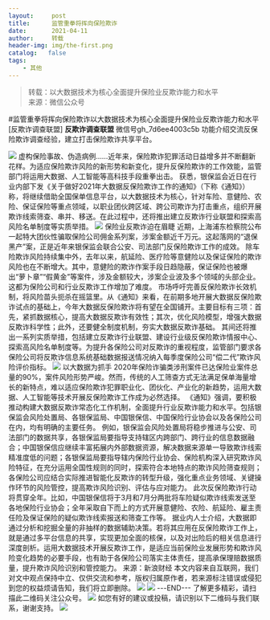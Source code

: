 ```yaml
---
layout:     post
title:      监管重拳将挥向保险欺诈
date:       2021-04-11
author:     转载
header-img: img/the-first.png
catalog:   false
tags:
    - 其他
---
```


<blockquote><p>转载：以大数据技术为核心全面提升保险业反欺诈能力和水平<br>
来源：微信公众号</p></blockquote>

#监管重拳将挥向保险欺诈以大数据技术为核心全面提升保险业反欺诈能力和水平
[反欺诈调查联盟]
**反欺诈调查联盟**
微信号gh_7d6ee4003c5b
功能介绍交流反保险欺诈调查经验，建立打击保险欺诈共享平台。

![]({{site.baseurl}}/postimg/L6usUGPiatBQxjjoOQDIQlyrIXvW09vtDkyxOSKBMzwZQuSiaePX59mk8SlNXyicKo6icqqEJGyzjF9Pib4VxzEEvBA.jpeg)
虚构保险事故、伪造病例……近年来，保险欺诈犯罪活动日益增多并不断翻新花样。为适应保险欺诈风险的新形势和新变化，提升反保险欺诈的工作效能，监管部门将运用大数据、人工智能等高科技手段重拳出击。
获悉，银保监会近日在行业内部下发《关于做好2021年大数据反保险欺诈工作的通知》（下称《通知》）称，将继续借助全国保单信息平台，以大数据技术为核心，针对车险、意健险、农险、保证保险等重点领域，以职业团伙跨区域、跨公司欺诈为打击重点，组织开展欺诈线索筛查、串并、移送。在此过程中，还将推出建立反欺诈行业联盟和探索高风险名单制度等实质举措。
![]({{site.baseurl}}/postimg/L6usUGPiatBQxjjoOQDIQlyrIXvW09vtD4Cia8X0iad2w58fUgGx1jGczvianc3ylUFZOMyK9pVNtSGfbsZYdgfic7Q.jpeg)
保险业反欺诈迫在眉睫
近期，上海浦东检察院公布一起特大团伙性骗取保险公司佣金系列案，涉案金额近千万元。这起落网的“退保黑产”案，正是近年来银保监会联合公安、司法部门反保险欺诈工作的成效。
除车险欺诈风险持续集中外，去年以来，航延险、医疗险等意健险以及保证保险的欺诈风险也在不断增大。其中，意健险的欺诈作案手段日趋隐蔽，保证保险也被爆出“萝卜章”“假黄金”等案件，涉及金额较大，涉案企业波及多个领域的头部企业。这都为保险公司和行业反欺诈工作增加了难度。
市场呼吁完善反保险欺诈长效机制，将风险苗头扼杀在摇篮里。从《通知》来看，在前期多地开展大数据反保险欺诈试点的基础上，今年大数据反保险欺诈将有望在全国铺开。主要目标有三项：首先，紧抓数据核心，提高大数据反欺诈有效性；其次，优化风险模型，增强大数据反欺诈科学性；此外，还要健全制度机制，夯实大数据反欺诈基础。
其间还将推出一系列实质举措，包括建立反欺诈行业联盟、建设行业级反保险欺诈情报中心、探索高风险名单制度等。为提升各保险公司对反欺诈的重视程度，监管部门要求各保险公司将反欺诈信息系统基础数据报送情况纳入每季度保险公司“偿二代”欺诈风险评价指标。
![]({{site.baseurl}}/postimg/L6usUGPiatBQxjjoOQDIQlyrIXvW09vtDHf4VXzATFgCmhCIPiaSDx1b3MUvdJY0D08qC4760CARz0PUmEWOKHFA.jpeg)
以大数据为抓手
2020年保险诈骗类涉刑案件已达保险业案件总量的90%，案件风险形势严峻。然而，传统的人工筛查方式无法满足保单海量增长的新特点，难以适应保险欺诈犯罪职业化、团伙化、产业化的新趋势，运用大数据、人工智能等技术开展反保险欺诈工作成为必然选择。
《通知》强调，要积极推动构建大数据反欺诈常态化工作机制，全面提升行业反欺诈能力和水平。包括银保监会风险处置局、各银保监局、中国银保信、中国保险行业协会以及各保险公司在内，均有明确的主要任务。
例如，银保监会风险处置局将稳步推进与公安、司法部门的数据共享，各银保监局要指导支持辖区内跨部门、跨行业的信息数据融合；中国银保信应继续丰富拓展内外部数据资源，解决数据来源单一导致欺诈线索精准度低的问题；各银保监局要指导辖内保险行业协会、保险机构深入研究欺诈风险特征，在充分运用全国性规则的同时，探索符合本地特点的欺诈风险筛查规则；各保险公司应结合实际推进智能化反欺诈的转型升级，强化重点业务领域、关键操作环节的风险管控，提高欺诈风险识别、评估与应对能力。
此次反保险欺诈行动将贯穿全年。比如，中国银保信将于3月和7月分两批将车险疑似欺诈线索发送至各地保险行业协会；全年采取自下而上的方式开展意健险、农险、航延险、雇主责任险及保证保险的疑似欺诈线索报送和筛查工作等。
据业内人士介绍，大数据即通过分析和挖掘全量的非抽样的数据辅助决策。若将其应用在反保险欺诈工作上，就是通过多平台信息的共享，实现更加全面的核保，以及对出险后的相关信息进行深度剖析。运用大数据技术开展反欺诈工作，是适应当前保险业发展形势和欺诈风险变化趋势的必要手段，也有助于各保险公司落实主体责任，提高承保理赔数据质量，提升欺诈风险识别和管控能力。
来源：新浪财经
本文内容来自互联网，我们对文中观点保持中立、仅供交流和参考，版权归属原作者，若来源标注错误或侵犯到您的权益烦请告知，我们将立即删除。
![]({{site.baseurl}}/postimg/L6usUGPiatBSs5Yxdp5NU9dpdqWanE7Mq7XpTo0mwlia1gia9NNFGTRYKdpVvrK2KgpAPictg52F8U9sicXI1jQ1dzA.jpeg)
![]({{site.baseurl}}/postimg/L6usUGPiatBRHiaTnBLKdskSP3wYDcZtJf2f60h3UdpFM6GSwK7CCH2tbN5oylMEt626eF9adsGd1vhInpcsALqA.png)
\---END---
了解更多精彩，请扫描此二维码关注公众号。
![]({{site.baseurl}}/postimg/L6usUGPiatBSs5Yxdp5NU9dpdqWanE7MqCqBlT3XLvPJX3Gf5uyzzsibZ3VPBdLY8ianrrF0435iblVibnnsnhQtsrA.png)
如您有好的建议或投稿，请识别以下二维码与我们联系，谢谢支持。
![]({{site.baseurl}}/postimg/L6usUGPiatBThjb2l9CE1XFs2QaicBj3pfnibvSibuBID2X4x6zEyvcMLWgTj74RdpicAib04Bn1Dianb55sZt1kpfvyA.jpeg)
